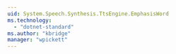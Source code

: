 ```yaml
---
uid: System.Speech.Synthesis.TtsEngine.EmphasisWord
ms.technology: 
  - "dotnet-standard"
ms.author: "kbridge"
manager: "wpickett"
---
```

